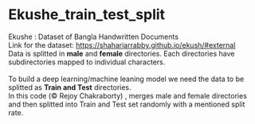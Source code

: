 # Ekushe_train_test_split

Ekushe : Dataset of Bangla Handwritten Documents <br>
Link for the dataset: https://shahariarrabby.github.io/ekush/#external
<br>
Data is splitted in <b>male</b> and <b>female</b> directories. Each directories have subdirectories mapped to individual characters.<br>
<br>
To build a deep learning/machine leaning model we need the data to be splitted as <b>Train and Test</b> directories.<br>
In this code (&copy; Rejoy Chakraborty) , merges male and female directories and then splitted into Train and Test set randomly with a mentioned split rate.<br><br>
